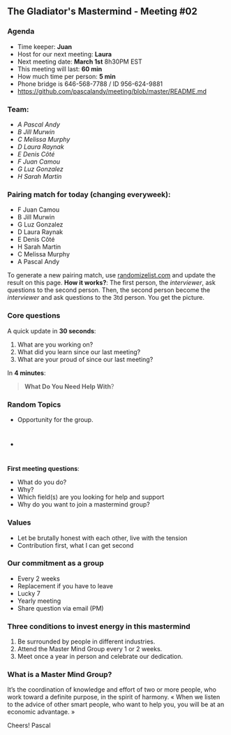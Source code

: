 ## The Gladiator's Mastermind - Meeting #02

### Agenda

- Time keeper: **Juan**
- Host for our next meeting: **Laura**
- Next meeting date: **March 1st** 8h30PM EST
- This meeting will last: **60 min**
- How much time per person: **5 min**
- Phone bridge is 646-568-7788 / ID 956-624-9881
- https://github.com/pascalandy/meeting/blob/master/README.md

### Team:

- *A Pascal Andy*
- *B Jill Murwin*
- *C Melissa Murphy*
- *D Laura Raynak*
- *E Denis Côté*
- *F Juan Camou*
- *G Luz Gonzalez*
- *H Sarah Martin*

### Pairing match for today (changing everyweek):

- F Juan Camou
- B Jill Murwin
- G Luz Gonzalez
- D Laura Raynak
- E Denis Côté
- H Sarah Martin
- C Melissa Murphy
- A Pascal Andy

To generate a new pairing match, use [randomizelist.com](randomizelist.com) and update the result on this page. **How it works?**: The first person, the *interviewer*, ask questions to the second person. Then, the second person become the *interviewer* and ask questions to the 3td person. You get the picture.

### Core questions

A quick update in **30 seconds**:

1. What are you working on?
2. What did you learn since our last meeting?
3. What are your proud of since our last meeting?

In **4 minutes**:

> **What Do You Need Help With**?

### Random Topics
  
  - Opportunity for the group.
  - #

**First meeting questions**:
  
- What do you do?
- Why?
- Which field(s) are you looking for help and support
- Why do you want to join a mastermind group?

### Values

- Let be brutally honest with each other, live with the tension
- Contribution first, what I can get second

### Our commitment as a group

- Every 2 weeks
- Replacement if you have to leave
- Lucky 7
- Yearly meeting
- Share question via email (PM)

### Three conditions to invest energy in this mastermind

1. Be surrounded by people in different industries.
2. Attend the Master Mind Group every 1 or 2 weeks.
3. Meet once a year in person and celebrate our dedication.

### What is a Master Mind Group?

It’s the coordination of knowledge and effort of two or more people, who work toward a definite purpose, in the spirit of harmony. « When we listen to the advice of other smart people, who want to help you, you will be at an economic advantage. »

Cheers!
Pascal

